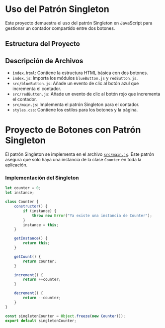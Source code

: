 # Uso del Patrón Singleton

Este proyecto demuestra el uso del patrón Singleton en JavaScript para gestionar un contador compartido entre dos botones.

## Estructura del Proyecto
## Descripción de Archivos

- `index.html`: Contiene la estructura HTML básica con dos botones.
- `index.js`: Importa los módulos `blueButton.js` y `redButton.js`.
- `src/blueButton.js`: Añade un evento de clic al botón azul que incrementa el contador.
- `src/redButton.js`: Añade un evento de clic al botón rojo que incrementa el contador.
- `src/main.js`: Implementa el patrón Singleton para el contador.
- `styles.css`: Contiene los estilos para los botones y la página.
# Proyecto de Botones con Patrón Singleton

El patrón Singleton se implementa en el archivo [`src/main.js`](src/main.js). Este patrón asegura que solo haya una instancia de la clase `Counter` en toda la aplicación.

### Implementación del Singleton

```javascript
let counter = 0;
let instance;

class Counter {
    constructor() {
        if (instance) {
            throw new Error("Ya existe una instancia de Counter");
        }
        instance = this;
    }

    getInstance() {
        return this;
    }

    getCount() {
        return counter;
    }

    increment() {
        return ++counter;
    }

    decrement() {
        return --counter;
    }
}

const singletonCounter = Object.freeze(new Counter());
export default singletonCounter;
